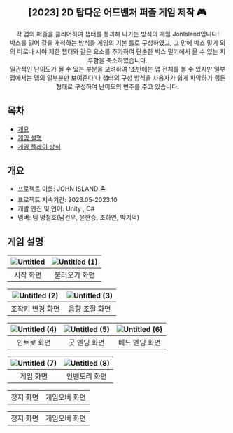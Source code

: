 <div align="center">
<h2>[2023] 2D 탑다운 어드벤처 퍼즐 게임 제작 🎮</h2>
각 맵의 퍼즐을 클리어하여 챕터를 통과해 나가는 방식의 게임 JonIsland입니다!<br>
박스를 밀어 길을 개척하는 방식을 게임의 기본 틀로 구성하였고, 그 안에 박스 밀기 외의 미로나 시야 제한 챕터와 같은 요소를 추가하여 단순한 박스 밀기에서 올 수 있는 지루함을 축소하였습니다.<br>
일관적인 난이도가 될 수 있는 부분을 고려하여 ‘초반에는 맵 전체를 볼 수 있지만 일부 맵에서는 맵의 일부분만 보여준다’나 챕터의 구성 방식을 사용자가 쉽게 파악하기 힘든 형태로 구성하여 난이도의 변주를 주고 있습니다.
</div>

## 목차
  - [개요](#개요) 
  - [게임 설명](#게임-설명)
  - [게임 플레이 방식](#게임-플레이-방식)

## 개요
- 프로젝트 이름: JOHN ISLAND 🏝️
- 프로젝트 지속기간: 2023.05-2023.10
- 개발 엔진 및 언어: Unity , C#
- 멤버: 팀 명철호(남건우, 윤현승, 조하연, 박기덕)

## 게임 설명
|![Untitled](https://github.com/Geonwoo1472/Tutorial-1-1/assets/110521729/932602c5-800b-4027-bf00-4f7078261d01)|![Untitled (1)](https://github.com/Geonwoo1472/Tutorial-1-1/assets/110521729/c4e143c2-a5e1-4d6e-9565-c3fc70b2cf2d)|
|:---:|:---:|
|시작 화면|불러오기 화면|

|![Untitled (2)](https://github.com/Geonwoo1472/Tutorial-1-1/assets/110521729/dd7cf1cc-af4d-43fe-ac80-3b8be740b1f0)|![Untitled (3)](https://github.com/Geonwoo1472/Tutorial-1-1/assets/110521729/7a2f67db-7036-4cb0-982a-3543c3279c44)|
|:---:|:---:|
|조작키 변경 화면|음향 조절 화면|

|![Untitled (4)](https://github.com/Geonwoo1472/Tutorial-1-1/assets/110521729/240df410-2fd3-46bc-ae58-946f0f286a05)|![Untitled (5)](https://github.com/Geonwoo1472/Tutorial-1-1/assets/110521729/cc028f5c-b445-4b22-b63b-8d4442a9f303)|![Untitled (6)](https://github.com/Geonwoo1472/Tutorial-1-1/assets/110521729/235cef20-715b-4657-ba15-6a37c66f73e6)|
|:---:|:---:|:---:|
|인트로 화면|굿 엔딩 화면|베드 엔딩 화면|

|![Untitled (7)](https://github.com/Geonwoo1472/Tutorial-1-1/assets/110521729/4522aa5e-85af-47c1-89f6-d8f0a36d6db3)|![Untitled (8)](https://github.com/Geonwoo1472/Tutorial-1-1/assets/110521729/5882d1e5-33e6-4466-aa29-5b8c7c0af12e)|
|:---:|:---:|
|게임 화면|인벤토리 화면|

|||
|:---:|:---:|
|정지 화면|게임오버 화면|

|||
|:---:|:---:|
|정지 화면|게임오버 화면|
